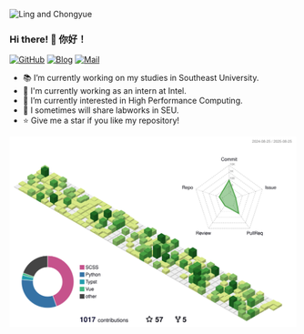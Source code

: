 ![Ling and Chongyue](https://github.com/JinBridger/JinBridger/assets/89779290/bb10497e-0e04-4374-9d73-0f2c5bc59dce)

### Hi there! 👋 你好！

[![GitHub](https://img.shields.io/badge/GitHub-JinBridger-brightgreen.svg)](https://github.com/JinBridger)
[![Blog](https://img.shields.io/badge/Blog-JinBridger-informational.svg)](http://jinbridger.github.io)
[![Mail](https://img.shields.io/badge/Mail-jinqiao@seu.edu.cn-important.svg)](mailto:jinqiao@seu.edu.cn)

- 📚 I’m currently working on my studies in Southeast University.
- 💼 I'm currently working as an intern at Intel.
- 🌱 I’m currently interested in High Performance Computing.
- 📖 I sometimes will share labworks in SEU.
- ⭐ Give me a star if you like my repository!

<p align="center" >
	<picture>
	  <source media="(prefers-color-scheme: dark)"  srcset="https://raw.githubusercontent.com/JinBridger/JinBridger/output-3d-contrib/night.svg" />
	  <source media="(prefers-color-scheme: light)" srcset="https://raw.githubusercontent.com/JinBridger/JinBridger/output-3d-contrib/day.svg" />
	  <img alt="github profile contributions chart"    src="https://raw.githubusercontent.com/JinBridger/JinBridger/output-3d-contrib/day.svg" />
	</picture>
</p>
